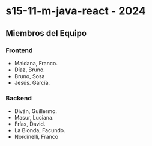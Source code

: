 # s15-11-m-java-react - 2024


## Miembros del Equipo
### Frontend
- Maidana, Franco.
- Díaz, Bruno.
- Bruno, Sosa
- Jesús. García.

### Backend
* Diván, Guillermo.
* Masur, Luciana.
* Frías, David.
* La Bionda, Facundo.
* Nordinelli, Franco